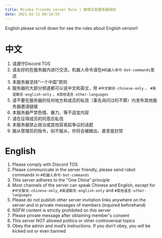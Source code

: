```yaml
---
title: Misaka friends server Rule | 御坂交友服务器规则
date: 2021-02-11 09:18:59
---
```


English please scroll down for see the rules about English version!

# 中文
1. 请遵守Discord TOS
2. 请友好的在服务器内进行交流，机器人命令请在`#机器人命令-bot-commands`发送
3. 本服务器坚持“一个中国”原则
4. 服务器的大部分频道都可以说中文和英文，除 `#中文聊天-chinese-only` 、 `#英语聊天-english-only` 、`#其他语言-other-languages`
5. 请不要在服务器的任何地方和成员的私信（事先询问过的不算）内发布其他服务器邀请链接
6. 本服务器严禁色情、暴力、等不适宜内容
7. 请在征得成员的同意后私信
8. 本服务器禁止政治或其他容易起争议的话题
9. 服从管理员的指令，如不服从，你将会被踢出、甚至是封禁

# English

1. Please comply with Discord TOS
2. Please communicate in the server friendly, please send robot commands in `#机器人命令-bot-commands`
3. This server adheres to the "One China" principle
4. Most channels of the server can speak Chinese and English, except for `#中文聊天-chinese-only`, `#英语聊天-english-only` and `#其他语言-other-languages`
5. Please do not publish other server invitation links anywhere on the server and in private messages of members (inquired beforehand)
6. NSFW content is strictly prohibited on this server
7. Please private message after obtaining member's consent
8. This server NOT allowed politics or other controversial topics
9. Obey the admin and mod’s instructions. If you don’t obey, you will be kicked out or even banned
